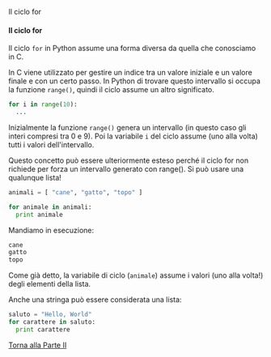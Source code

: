 Il ciclo for

#### Il ciclo for

Il ciclo `for` in Python assume una forma diversa da quella che conosciamo in C.

In C viene utilizzato per gestire un indice tra un valore
iniziale e un valore finale e con un certo passo.
In Python di trovare questo intervallo si occupa la funzione `range()`,
quindi il ciclo assume un altro significato.

```py
for i in range(10):
  ...
```

Inizialmente la funzione `range()` genera un intervallo (in questo caso
gli interi compresi tra 0 e 9). Poi la variabile `i` del ciclo assume
(uno alla volta) tutti i valori dell'intervallo.

Questo concetto può essere ulteriormente esteso perché il ciclo for non
richiede per forza un intervallo generato con range(). Si può usare una
qualunque lista!

```py
animali = [ "cane", "gatto", "topo" ]

for animale in animali:
  print animale
```

Mandiamo in esecuzione:

```py
cane
gatto
topo
```

Come già detto, la variabile di ciclo (`animale`) assume i valori (uno alla
volta!) degli elementi della lista.

Anche una stringa può essere considerata una lista:

```py
saluto = "Hello, World"
for carattere in saluto:
  print carattere
```

<a href="/activities/2">Torna alla Parte II</a>
